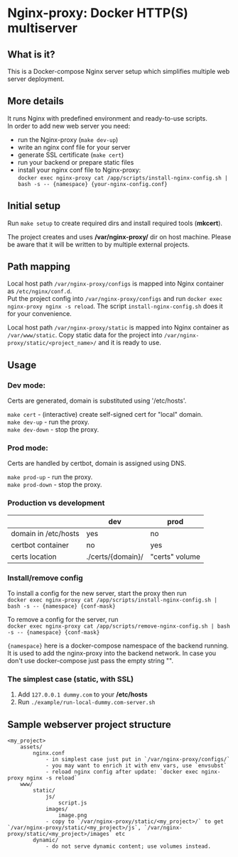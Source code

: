 # Nginx-proxy: Docker HTTP(S) multiserver

## What is it?

This is a Docker-compose Nginx server setup which simplifies multiple web server deployment.  

## More details

It runs Nginx with predefined environment and ready-to-use scripts.  
In order to add new web server you need:
  - run the Nginx-proxy (`make dev-up`)
  - write an nginx conf file for your server
  - generate SSL certificate (`make cert`)
  - run your backend or prepare static files
  - install your nginx conf file to Nginx-proxy:  
  `docker exec nginx-proxy cat /app/scripts/install-nginx-config.sh | bash -s -- {namespace} {your-nginx-config.conf}`

## Initial setup

Run `make setup` to create required dirs and install required tools (**mkcert**).

The project creates and uses **/var/nginx-proxy/** dir on host machine. Please be aware that it will be written to by multiple external projects.

## Path mapping

Local host path `/var/nginx-proxy/configs` is mapped into Nginx container as `/etc/nginx/conf.d`.  
Put the project config into `/var/nginx-proxy/configs` and run `docker exec nginx-proxy nginx -s reload`. The script `install-nginx-config.sh` does it for your convenience.

Local host path `/var/nginx-proxy/static` is mapped into Nginx container as `/var/www/static`.
Copy static data for the project into `/var/nginx-proxy/static/<project_name>/` and it is ready to use.

## Usage

### Dev mode: 

Certs are generated, domain is substituted using '/etc/hosts'.

`make cert`      - (interactive) create self-signed cert for "local" domain.  
`make dev-up`    - run the proxy.  
`make dev-down`  - stop the proxy.  

### Prod mode: 

Certs are handled by certbot, domain is assigned using DNS.  

`make prod-up`    - run the proxy.  
`make prod-down`  - stop the proxy.

### Production vs development

|   | dev | prod
|---|---|---
| domain in /etc/hosts | yes | no
| certbot container | no | yes
| certs location | ./certs/{domain}/ | "certs" volume

### Install/remove config

To install a config for the new server, start the proxy then run  
`docker exec nginx-proxy cat /app/scripts/install-nginx-config.sh | bash -s -- {namespace} {conf-mask}`

To remove a config for the server, run  
`docker exec nginx-proxy cat /app/scripts/remove-nginx-config.sh | bash -s -- {namespace} {conf-mask}`

`{namespace}` here is a docker-compose namespace of the backend running. It is used to add the nginx-proxy into the backend network. In case you don't use docker-compose just pass the empty string "".

### The simplest case (static, with SSL)

1. Add `127.0.0.1 dummy.com` to your **/etc/hosts**
2. Run `./example/run-local-dummy.com-server.sh`

## Sample webserver project structure

```
<my_project>
    assets/
        nginx.conf
            - in simplest case just put in `/var/nginx-proxy/configs/`
            - you may want to enrich it with env vars, use `envsubst`
            - reload nginx config after update: `docker exec nginx-proxy nginx -s reload`
    www/
        static/
            js/
                script.js
            images/
                image.png
            - copy to `/var/nginx-proxy/static/<my_project>/` to get `/var/nginx-proxy/static/<my_project>/js`, `/var/nginx-proxy/static/<my_project>/images` etc
        dynamic/
            - do not serve dynamic content; use volumes instead.
```
